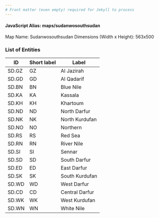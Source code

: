 ```yaml
---
# Front matter (even empty) required for Jekyll to process
---
```


#### JavaScript Alias: maps/sudanwosouthsudan

Map Name: Sudanwosouthsudan
Dimensions (Width x Height): 563x500





### List of Entities

ID | Short label | Label
---|---|---|
SD.GZ|GZ|Al Jazirah
SD.GD|GD|Al Qadarif
SD.BN|BN|Blue Nile
SD.KA|KA|Kassala
SD.KH|KH|Khartoum
SD.ND|ND|North Darfur
SD.NK|NK|North Kurdufan
SD.NO|NO|Northern
SD.RS|RS|Red Sea
SD.RN|RN|River Nile
SD.SI|SI|Sennar
SD.SD|SD|South Darfur
SD.ED|ED|East Darfur
SD.SK|SK|South Kurdufan
SD.WD|WD|West Darfur
SD.CD|CD|Central Darfur
SD.WK|WK|West Kurdufan
SD.WN|WN|White Nile

